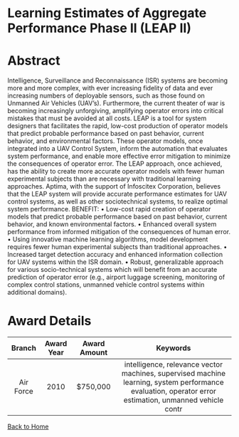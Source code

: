 
Learning Estimates of Aggregate Performance Phase II (LEAP II)
==============================================================

# Abstract


Intelligence, Surveillance and Reconnaissance (ISR) systems are becoming more and more complex, with ever increasing fidelity of data and ever increasing numbers of deployable sensors, such as those found on Unmanned Air Vehicles (UAV’s).  Furthermore, the current theater of war is becoming increasingly unforgiving, amplifying operator errors into critical mistakes that must be avoided at all costs.  LEAP is a tool for system designers that facilitates the rapid, low-cost production of operator models that predict probable performance based on past behavior, current behavior, and environmental factors.  These operator models, once integrated into a UAV Control System, inform the automation that evaluates system performance, and enable more effective error mitigation to minimize the consequences of operator error.  The LEAP approach, once achieved, has the ability to create more accurate operator models with fewer human experimental subjects than are necessary with traditional learning approaches.  Aptima, with the support of Infoscitex Corporation, believes that the LEAP system will provide accurate performance estimates for UAV control systems, as well as other sociotechnical systems, to realize optimal system performance.  BENEFIT:   • Low-cost rapid creation of operator models that predict probable performance based on past behavior, current behavior, and known environmental factors. • Enhanced overall system performance from informed mitigation of the consequences of human error. • Using innovative machine learning algorithms, model development requires fewer human experimental subjects than traditional approaches. • Increased target detection accuracy and enhanced information collection for UAV systems within the ISR domain. • Robust, generalizable approach for various socio-technical systems which will benefit from an accurate prediction of operator error (e.g., airport luggage screening, monitoring of complex control stations, unmanned vehicle control systems within additional domains).  

# Award Details

|Branch|Award Year|Award Amount|Keywords|
| :---: | :---: | :---: | :---: |
|Air Force|2010|$750,000|intelligence, relevance vector machines, supervised machine learning, system performance evaluation, operator error estimation, unmanned vehicle contr|
  
  


[Back to Home](https://github.com/chrischow/dod_sbir_awards/Reports/DJ/#1328)